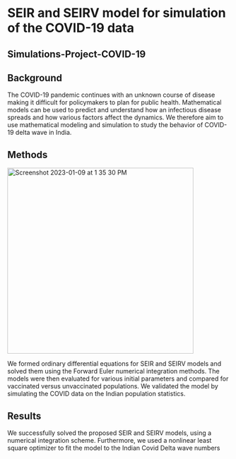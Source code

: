 # SEIR and SEIRV model for simulation of the COVID-19 data
## Simulations-Project-COVID-19

## Background
The COVID-19 pandemic continues with an unknown course of disease making it difficult for policymakers to
plan for public health. Mathematical models can be used to predict and understand how an infectious
disease spreads and how various factors affect the dynamics. We therefore aim to use mathematical modeling and simulation to study the behavior of COVID-19 delta wave in India.

## Methods
<img width="421" alt="Screenshot 2023-01-09 at 1 35 30 PM" src="https://user-images.githubusercontent.com/52592007/211353391-c4e2fa28-5bc7-403d-be39-2844bbf1eb56.png">

We formed ordinary differential equations for SEIR and SEIRV models and solved them using the Forward
Euler numerical integration methods. The models were then evaluated for various initial parameters and compared for vaccinated versus unvaccinated populations. We validated the model by simulating the COVID data on the Indian population statistics.


## Results
We successfully solved the proposed SEIR and SEIRV models, using
a numerical integration scheme. Furthermore, we used a nonlinear least square
optimizer to fit the model to the Indian Covid Delta wave numbers
